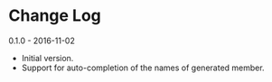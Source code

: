 # Change Log

0.1.0 - 2016-11-02

 * Initial version.
 * Support for auto-completion of the names of generated member.
